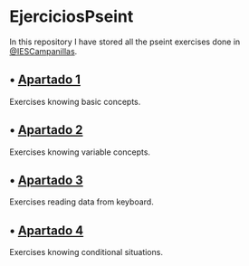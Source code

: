 # EjerciciosPseint
In this repository I have stored all the pseint exercises done in [@IESCampanillas](https://github.com/IESCampanillas).

## • [Apartado 1](https://github.com/FESEVA/EjerciciosPseint/tree/main/Apartado%201)
Exercises knowing basic concepts.


## • [Apartado 2](https://github.com/FESEVA/EjerciciosPseint/tree/main/Apartado%202)
Exercises knowing variable concepts.


## • [Apartado 3](https://github.com/FESEVA/EjerciciosPseint/tree/main/Apartado%203)
Exercises reading data from keyboard.


## • [Apartado 4](https://github.com/FESEVA/EjerciciosPseint/tree/main/Apartado%204)
Exercises knowing conditional situations.
